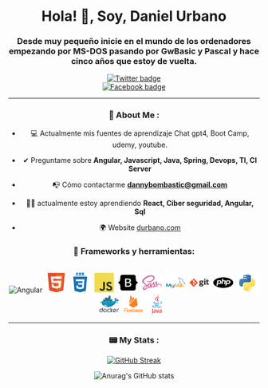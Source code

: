 <div id="header" align="center">



<h1 align="center"> Hola! 👋, Soy, Daniel Urbano</h1>

<h3 aling="center">Desde muy pequeño inicie en el mundo de los ordenadores empezando por MS-DOS pasando por GwBasic y Pascal y hace cinco años que estoy de vuelta.</h3>

</div>

<div id="badges" align="center">
<a href="https://twitter.com/dannybombastic" target="_blank">
<img src="https://img.shields.io/twitter/follow/ruxxdeveloper?color=blue&label=ruxxdeveloper&logo=twitter&style=for-the-badge"
    alt="Twitter badge"
</a>


<div id="badges" align="center">
  <a href="https://www.facebook.com/daniel.urbano.752" target="_blank">
    <img src="https://img.shields.io/badge/Sígueme%20en-Facebook-blue?logo=facebook&style=for-the-badge"
      alt="Facebook badge">
  </a>
</div>


---

### 👦 About Me :

- 💻 Actualmente mis fuentes de aprendizaje Chat gpt4,  Boot Camp, udemy, youtube.

- ✔  Preguntame sobre  **Angular, Javascript, Java, Spring, Devops, TI, CI Server**

- 📭 Cómo contactarme **dannybombastic@gmail.com**

- 🏋️‍♂️ actualmente estoy aprendiendo **React, Ciber seguridad, Angular, Sql**

- 🌍 Website [durbano.com](durbano.com)





<div align=left">
<h3>🔨 Frameworks y herramientas:</h3>
<br>
<div>
<img src="https://upload.wikimedia.org/wikipedia/commons/c/cf/Angular_full_color_logo.svg" title="Angular" alt="Angular" width="45" height="45"/>&nbsp;
<img src="https://github.com/devicons/devicon/blob/master/icons/html5/html5-original.svg" title="HTML5" alt="HTML" width="40" height="40"/>&nbsp;
<img src="https://github.com/devicons/devicon/blob/master/icons/css3/css3-plain-wordmark.svg" title="CSS3" alt="CSS" width="40" height="40"/>&nbsp;
<img src="https://github.com/devicons/devicon/blob/master/icons/javascript/javascript-original.svg" title="Javascript" alt="Javascript" width="40" height="40"/>&nbsp;
<img src="https://github.com/devicons/devicon/blob/master/icons/bootstrap/bootstrap-plain.svg" title="Bootstrap" alt="bootstrap" width="40" height="40"/>&nbsp;
<img src="https://github.com/devicons/devicon/blob/master/icons/sass/sass-original.svg" title="SASS" alt="Sass" width="40" height="40"/>&nbsp;
<img src="https://github.com/devicons/devicon/blob/master/icons/mysql/mysql-original-wordmark.svg" title="CSS3" alt="CSS" width="40" height="40"/>&nbsp;
<img src="https://github.com/devicons/devicon/blob/master/icons/git/git-original-wordmark.svg" title="GIT" alt="Git" width="40" height="40"/>&nbsp;
<img src="https://github.com/devicons/devicon/blob/master/icons/php/php-plain.svg" title="PHP" alt="Php" width="40" height="40"/>&nbsp;
<img src="https://github.com/devicons/devicon/blob/master/icons/python/python-original.svg" title="PYTHON" alt="python" width="40" height="40"/>&nbsp;
<img src="https://github.com/devicons/devicon/blob/master/icons/docker/docker-original-wordmark.svg" title="docker" alt="docker" width="40" height="40"/>&nbsp;
<img src="https://github.com/devicons/devicon/blob/master/icons/firebase/firebase-plain-wordmark.svg" title="firebase" alt="firebase" width="40" height="40"/>&nbsp;
<img src="https://github.com/devicons/devicon/blob/master/icons/java/java-original-wordmark.svg" title="java" alt="java" width="40" height="40"/>&nbsp;

---

### 📟 My Stats :

[![GitHub Streak](https://streak-stats.demolab.com?user=dannybombastic&theme=ayu-mirage&hide_border=true)](https://git.io/streak-stats)


![Anurag's GitHub stats](https://github-readme-stats.vercel.app/api?username=dannybombastic&show_icons=true&theme=transparent)
